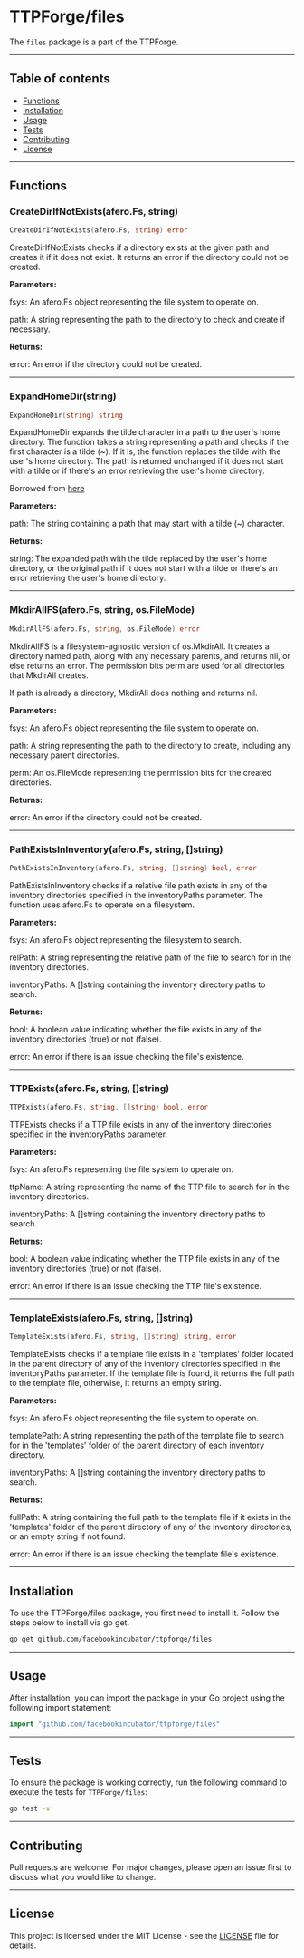 # TTPForge/files

The `files` package is a part of the TTPForge.

---

## Table of contents

- [Functions](#functions)
- [Installation](#installation)
- [Usage](#usage)
- [Tests](#tests)
- [Contributing](#contributing)
- [License](#license)

---

## Functions

### CreateDirIfNotExists(afero.Fs, string)

```go
CreateDirIfNotExists(afero.Fs, string) error
```

CreateDirIfNotExists checks if a directory exists at the
given path and creates it if it does not exist.
It returns an error if the directory could not be created.

**Parameters:**

fsys: An afero.Fs object representing the file system to operate on.

path: A string representing the path to the directory to check and
create if necessary.

**Returns:**

error: An error if the directory could not be created.

---

### ExpandHomeDir(string)

```go
ExpandHomeDir(string) string
```

ExpandHomeDir expands the tilde character in a path to the user's home
directory. The function takes a string representing a path and checks if the
first character is a tilde (~). If it is, the function replaces the tilde
with the user's home directory. The path is returned unchanged if it does
not start with a tilde or if there's an error retrieving the user's home
directory.

Borrowed from
[here](https://github.com/l50/goutils/blob/e91b7c4e18e23c53e35d04fa7961a5a14ca8ef39/fileutils.go#L283-L318)

**Parameters:**

path: The string containing a path that may start with a tilde (~) character.

**Returns:**

string: The expanded path with the tilde replaced by the user's home
directory, or the original path if it does not start with a tilde or
there's an error retrieving the user's home directory.

---

### MkdirAllFS(afero.Fs, string, os.FileMode)

```go
MkdirAllFS(afero.Fs, string, os.FileMode) error
```

MkdirAllFS is a filesystem-agnostic version of os.MkdirAll.
It creates a directory named path, along with any necessary parents, and
returns nil, or else returns an error. The permission bits perm are used
for all directories that MkdirAll creates.

If path is already a directory, MkdirAll does nothing and returns nil.

**Parameters:**

fsys: An afero.Fs object representing the file system to operate on.

path: A string representing the path to the directory to create, including
any necessary parent directories.

perm: An os.FileMode representing the permission bits for the created
directories.

**Returns:**

error: An error if the directory could not be created.

---

### PathExistsInInventory(afero.Fs, string, []string)

```go
PathExistsInInventory(afero.Fs, string, []string) bool, error
```

PathExistsInInventory checks if a relative file path exists in any of the
inventory directories specified in the inventoryPaths parameter. The function
uses afero.Fs to operate on a filesystem.

**Parameters:**

fsys: An afero.Fs object representing the filesystem to search.

relPath: A string representing the relative path of the file to search
for in the inventory directories.

inventoryPaths: A []string containing the inventory directory paths
to search.

**Returns:**

bool: A boolean value indicating whether the file exists in any of the
inventory directories (true) or not (false).

error: An error if there is an issue checking the file's existence.

---

### TTPExists(afero.Fs, string, []string)

```go
TTPExists(afero.Fs, string, []string) bool, error
```

TTPExists checks if a TTP file exists in any of the inventory directories
specified in the inventoryPaths parameter.

**Parameters:**

fsys: An afero.Fs representing the file system to operate on.

ttpName: A string representing the name of the TTP file to search for
in the inventory directories.

inventoryPaths: A []string containing the inventory directory paths
to search.

**Returns:**

bool: A boolean value indicating whether the TTP file exists in any of
the inventory directories (true) or not (false).

error: An error if there is an issue checking the TTP file's existence.

---

### TemplateExists(afero.Fs, string, []string)

```go
TemplateExists(afero.Fs, string, []string) string, error
```

TemplateExists checks if a template file exists in a 'templates' folder
located in the parent directory of any of the inventory directories specified
in the inventoryPaths parameter. If the template file is found, it returns
the full path to the template file, otherwise, it returns an empty string.

**Parameters:**

fsys: An afero.Fs object representing the file system to operate on.

templatePath: A string representing the path of the template file to search
for in the 'templates' folder of the parent directory of each inventory
directory.

inventoryPaths: A []string containing the inventory directory
paths to search.

**Returns:**

fullPath: A string containing the full path to the template file if it
exists in the 'templates' folder of the parent directory of any of the
inventory directories, or an empty string if not found.

error: An error if there is an issue checking the template file's existence.

---

## Installation

To use the TTPForge/files package, you first need to install it.
Follow the steps below to install via go get.

```bash
go get github.com/facebookincubator/ttpforge/files
```

---

## Usage

After installation, you can import the package in your Go project
using the following import statement:

```go
import "github.com/facebookincubator/ttpforge/files"
```

---

## Tests

To ensure the package is working correctly, run the following
command to execute the tests for `TTPForge/files`:

```bash
go test -v
```

---

## Contributing

Pull requests are welcome. For major changes,
please open an issue first to discuss what
you would like to change.

---

## License

This project is licensed under the MIT
License - see the [LICENSE](../LICENSE)
file for details.
